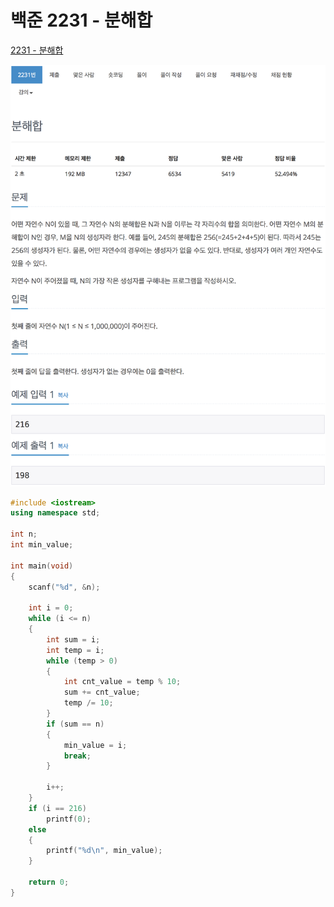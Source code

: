 # 백준 2231 - 분해합

[2231 - 분해합](https://www.acmicpc.net/problem/2231)

![](2231m.png)

```cpp
#include <iostream>
using namespace std;

int n;
int min_value;

int main(void)
{
    scanf("%d", &n);

    int i = 0;
    while (i <= n)
    {
        int sum = i;
        int temp = i;
        while (temp > 0)
        {
            int cnt_value = temp % 10;
            sum += cnt_value;
            temp /= 10;
        }
        if (sum == n)
        {
            min_value = i;
            break;
        }

        i++;
    }
    if (i == 216)
        printf(0);
    else
    {
        printf("%d\n", min_value);
    }

    return 0;
}
```
